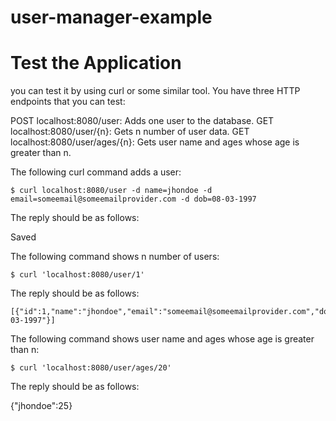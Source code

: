# user-manager-example

# Test the Application

you can test it by using curl or some similar tool. You have three HTTP endpoints that you can test:

POST localhost:8080/user: Adds one user to the database. 
GET localhost:8080/user/{n}: Gets n number of user data.
GET localhost:8080/user/ages/{n}: Gets user name and ages whose age is greater than n. 

The following curl command adds a user:

```
$ curl localhost:8080/user -d name=jhondoe -d email=someemail@someemailprovider.com -d dob=08-03-1997
```

The reply should be as follows:

Saved

The following command shows n number of users:

```
$ curl 'localhost:8080/user/1'
```

The reply should be as follows:

```
[{"id":1,"name":"jhondoe","email":"someemail@someemailprovider.com","dob":"08-03-1997"}]
```

The following command shows user name and ages whose age is greater than n:

```
$ curl 'localhost:8080/user/ages/20'
```
The reply should be as follows:

{"jhondoe":25}
